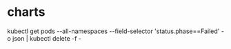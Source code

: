 # charts

kubectl get pods --all-namespaces --field-selector 'status.phase==Failed' -o json | kubectl delete -f -